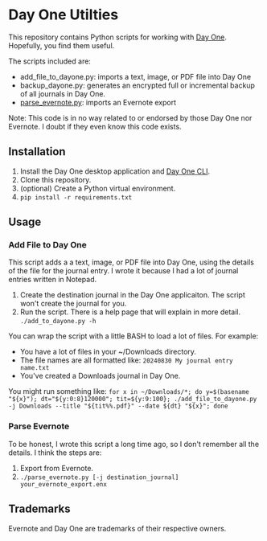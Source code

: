 # Day One Utilties

This repository contains Python scripts for working with [Day One](https://dayoneapp.com/web/). Hopefully, you find them useful.

The scripts included are:
- add_file_to_dayone.py: imports a text, image, or PDF file into Day One
- backup_dayone.py: generates an encrypted full or incremental backup of all journals in Day One.
- [parse_evernote.py](#parse-evernote): imports an Evernote export

Note: This code is in no way related to or endorsed by those Day One nor Evernote. I doubt if they even know this code exists.


## Installation

1. Install the Day One desktop application and [Day One CLI](https://dayoneapp.com/guides/tips-and-tutorials/command-line-interface-cli/).
2. Clone this repository.
3. (optional) Create a Python virtual environment.
4. `pip install -r requirements.txt`

## Usage

### Add File to Day One

This script adds a a text, image, or PDF file into Day One, using the details of the file for the journal entry. I wrote it because I had a lot of journal entries written in Notepad.

1. Create the destination journal in the Day One applicaiton. The script won't create the journal for you.
2. Run the script. There is a help page that will explain in more detail.
`./add_to_dayone.py -h`

You can wrap the script with a little BASH to load a lot of files. For example:
- You have a lot of files in your ~/Downloads directory.
- The file names are all formatted like: `20240830 My journal entry name.txt`
- You've created a Downloads journal in Day One.

You might run something like:
`for x in ~/Downloads/*; do y=$(basename "${x}"); dt="${y:0:8}120000"; tit=${y:9:100}; ./add_file_to_dayone.py -j Downloads --title "${tit%%.pdf}" --date ${dt} "${x}"; done`

### Parse Evernote

To be honest, I wrote this script a long time ago, so I don't remember all the details. I think the steps are:
1. Export from Evernote.
2. `./parse_evernote.py [-j destination_journal] your_evernote_export.enx`


## Trademarks
Evernote and Day One are trademarks of their respective owners.
